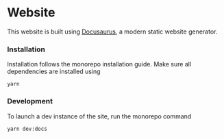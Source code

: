# Website

This website is built using [Docusaurus](https://docusaurus.io/), a modern static website generator.

### Installation

Installation follows the monorepo installation guide. Make sure all dependencies are installed using

```
yarn
```

### Development

To launch a dev instance of the site, run the monorepo command

```
yarn dev:docs
```
